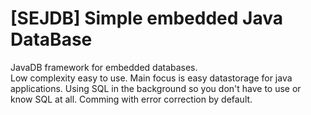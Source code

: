 # [SEJDB] Simple embedded Java DataBase
JavaDB framework for embedded databases.<br>
Low complexity easy to use.
Main focus is easy datastorage for java applications. 
Using SQL in the background so you don't have to use or know SQL at all.
Comming with error correction by default.
